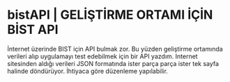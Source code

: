 # bistAPI | GELİŞTİRME ORTAMI İÇİN BİST API
İnternet üzerinde BIST için API bulmak zor. Bu yüzden geliştirme ortamında verileri alıp uygulamayı test edebilmek için bir API yazdım. Internet sitesinden aldığı verileri JSON formatında ister parça parça ister tek sayfa halinde döndürüyor. İhtiyaca göre düzenleme yapılabilir.
